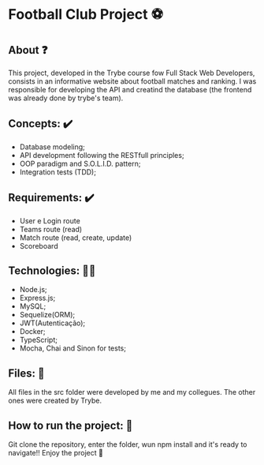 # Football Club Project :soccer:

## About ❓
  This project, developed in the Trybe course fow Full Stack Web Developers, consists in an informative website about football matches and ranking. I was responsible for developing the API and creatind the database (the frontend was already done by trybe's team).
 
 ## Concepts: ✔️
 - Database modeling;
 - API development following the RESTfull principles;
 - OOP paradigm and S.O.L.I.D. pattern;
 - Integration tests (TDD);
 
## Requirements: ✔️
 - User e Login route
 - Teams route (read)
 - Match route (read, create, update)
 - Scoreboard

## Technologies: 👩‍💻
  - Node.js;
  - Express.js;
  - MySQL;
  - Sequelize(ORM);
  - JWT(Autenticação);
  - Docker;
  - TypeScript;
  - Mocha, Chai and Sinon for tests;
  
## Files: 📄
  All files in the src folder were developed by me and my collegues. The other ones were created by Trybe.

## How to run the project: 👀
  Git clone the repository, enter the folder, wun npm install and it's ready to navigate!! Enjoy the project 💚
